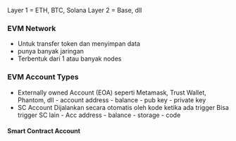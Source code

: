 Layer 1 = ETH, BTC, Solana
Layer 2 = Base, dll

### EVM Network
- Untuk transfer token dan menyimpan data
- punya banyak jaringan
- Terbentuk dari 1 atau banyak nodes

### EVM Account Types
- Externally owned Account (EOA)
		seperti Metamask, Trust Wallet, Phantom, dll
		- account address
		- balance
		- pub key
		- private key
- SC Account 
		Dijalankan secara otomatis oleh kode ketika ada trigger
		Bisa trigger SC lain
		- Acc address
		- balance
		- storage
		- code

#### Smart Contract Account




